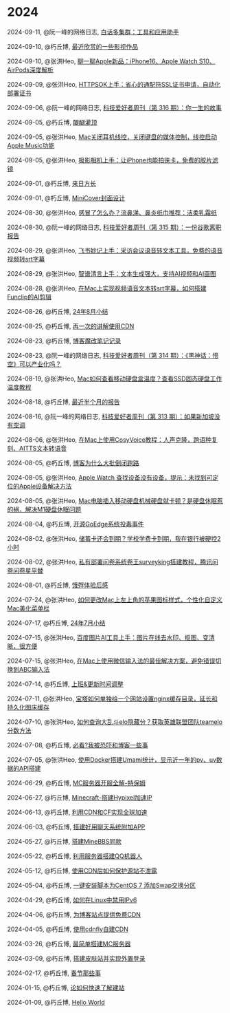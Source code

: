 # 2024

2024-09-11, @阮一峰的网络日志, [白话多集群：工具和应用助手](http://www.ruanyifeng.com/blog/2024/09/tke-appfabric.html)

2024-09-10, @朽丘博, [最近欣赏的一些影视作品](https://koxiuqiu.cn/2024/9y10d1/)

2024-09-10, @张洪Heo, [聊一聊Apple新品：iPhone16、Apple Watch S10、AirPods深度解析](https://blog.zhheo.com/p/ee67.html)

2024-09-09, @张洪Heo, [HTTPSOK上手：省心的通配符SSL证书申请，自动化部署证书](https://blog.zhheo.com/p/fb33.html)

2024-09-06, @阮一峰的网络日志, [科技爱好者周刊（第 316 期）：你一生的故事](http://www.ruanyifeng.com/blog/2024/09/weekly-issue-316.html)

2024-09-05, @朽丘博, [醍醐灌顶](https://koxiuqiu.cn/2024/9y5d1/)

2024-09-05, @张洪Heo, [Mac关闭耳机线控，关闭键盘的媒体控制，线控启动Apple Music功能](https://blog.zhheo.com/p/13e3.html)

2024-09-05, @张洪Heo, [极影相机上手：让iPhone也能拍徕卡，免费的胶片滤镜](https://blog.zhheo.com/p/1329.html)

2024-09-01, @朽丘博, [来日方长](https://koxiuqiu.cn/2024/9y1d2/)

2024-09-01, @朽丘博, [MiniCover封面设计](https://koxiuqiu.cn/2024/9y1d1/)

2024-08-30, @张洪Heo, [感冒了怎么办？流鼻涕、鼻炎纸巾推荐：洁柔乳霜纸](https://blog.zhheo.com/p/6ccd.html)

2024-08-30, @阮一峰的网络日志, [科技爱好者周刊（第 315 期）：一份谷歌离职报告](http://www.ruanyifeng.com/blog/2024/08/weekly-issue-315.html)

2024-08-29, @张洪Heo, [飞书妙记上手：采访会议语音转文本工具，免费的语音视频转srt字幕](https://blog.zhheo.com/p/9315.html)

2024-08-29, @张洪Heo, [智谱清言上手：文本生成强大，支持AI视频和AI画图](https://blog.zhheo.com/p/15d3.html)

2024-08-28, @张洪Heo, [在Mac上实现视频语音文本转srt字幕，如何搭建Funclip的AI剪辑](https://blog.zhheo.com/p/e96e.html)

2024-08-26, @朽丘博, [24年8月小结](https://koxiuqiu.cn/2024/8/26/1/)

2024-08-25, @朽丘博, [再一次的讲解使用CDN](https://koxiuqiu.cn/2024/8/25/1/)

2024-08-23, @朽丘博, [博客魔改笔记记录](https://koxiuqiu.cn/2024/8/23/1/)

2024-08-23, @阮一峰的网络日志, [科技爱好者周刊（第 314 期）：《黑神话：悟空》可以产业化吗？](http://www.ruanyifeng.com/blog/2024/08/weekly-issue-314.html)

2024-08-19, @张洪Heo, [Mac如何查看移动硬盘盒温度？查看SSD固态硬盘工作温度教程](https://blog.zhheo.com/p/e6b0.html)

2024-08-18, @朽丘博, [最近半个月的报告](https://koxiuqiu.cn/2024/8/18/1/)

2024-08-16, @阮一峰的网络日志, [科技爱好者周刊（第 313 期）：如果新加坡没有空调](http://www.ruanyifeng.com/blog/2024/08/weekly-issue-313.html)

2024-08-06, @张洪Heo, [在Mac上使用CosyVoice教程：人声克隆，跨语种复刻、AITTS文本转语音](https://blog.zhheo.com/p/e950.html)

2024-08-05, @朽丘博, [博客为什么大批倒闭跑路](https://koxiuqiu.cn/2024/8/5/1/)

2024-08-05, @张洪Heo, [Apple Watch 查找设备没有设备，提示：未找到可定位的Apple设备解决方法](https://blog.zhheo.com/p/2398.html)

2024-08-05, @张洪Heo, [Mac电脑插入移动硬盘机械硬盘就卡顿？是硬盘休眠惹的祸，解决M1硬盘休眠问题](https://blog.zhheo.com/p/bf38.html)

2024-08-04, @朽丘博, [开源GoEdge系统投毒事件](https://koxiuqiu.cn/2024/08/04/1/)

2024-08-02, @张洪Heo, [储蓄卡还会到期？学校学费卡到期，我在银行被硬控2小时](https://blog.zhheo.com/p/7003.html)

2024-08-02, @张洪Heo, [私有部署问卷系统卷王surveyking搭建教程，腾讯问卷问卷星平替](https://blog.zhheo.com/p/b45f.html)

2024-08-01, @朽丘博, [饿殍体验后感](https://koxiuqiu.cn/2024/8/1/1/)

2024-07-24, @张洪Heo, [如何更改Mac上左上角的苹果图标样式，个性化自定义Mac美化菜单栏](https://blog.zhheo.com/p/a61a.html)

2024-07-17, @朽丘博, [24年7月小结](https://koxiuqiu.cn/2024/07/17/1/)

2024-07-15, @张洪Heo, [百度图片AI工具上手：图片在线去水印、抠图、变清晰，很方便](https://blog.zhheo.com/p/66b2.html)

2024-07-15, @张洪Heo, [在Mac上使用微信输入法的最佳解决方案，避免错误切换到ABC输入法](https://blog.zhheo.com/p/998c.html)

2024-07-14, @朽丘博, [上班&更新时间调整](https://koxiuqiu.cn/2024/07/14/1/)

2024-07-11, @张洪Heo, [宝塔如何单独给一个网站设置nginx缓存目录，延长和持久化图床缓存](https://blog.zhheo.com/p/5754.html)

2024-07-10, @张洪Heo, [如何查询大乱斗elo隐藏分？获取英雄联盟团队teamelo分数方法](https://blog.zhheo.com/p/3a85.html)

2024-07-08, @朽丘博, [必看?我被恐吓和博客一些事](https://koxiuqiu.cn/2024/07/8/1/)

2024-07-05, @张洪Heo, [使用Docker搭建Umami统计，显示近一年的pv、uv数据的API搭建](https://blog.zhheo.com/p/61e9.html)

2024-06-29, @朽丘博, [MC服务器开服全解-特保姆](https://koxiuqiu.cn/2024/06/29/1719625179507/)

2024-06-27, @朽丘博, [Minecraft-搭建Hypixel加速IP](https://koxiuqiu.cn/2024/06/27/1719475599760/)

2024-06-13, @朽丘博, [利用CDN和CF实现全球加速](https://koxiuqiu.cn/2024/06/13/1718249721361/)

2024-06-03, @朽丘博, [搭建好用聊天系统附加APP](https://koxiuqiu.cn/2024/06/03/1717385392235/)

2024-05-27, @朽丘博, [搭建MineBBS同款](https://koxiuqiu.cn/2024/05/27/1716722508619/)

2024-05-22, @朽丘博, [利用服务器搭建QQ机器人](https://koxiuqiu.cn/2024/05/22/1716303082754/)

2024-05-12, @朽丘博, [使用CDN后如何保护源站不泄露](https://koxiuqiu.cn/2024/05/12/1715500241877/)

2024-05-04, @朽丘博, [一键安装脚本为CentOS 7 添加Swap交换分区](https://koxiuqiu.cn/2024/03/13/1714800798585/)

2024-04-29, @朽丘博, [如何在Linux中禁用IPv6](https://koxiuqiu.cn/2024/04/29/ipv6stop/)

2024-04-06, @朽丘博, [为博客站点提供免费CDN](https://koxiuqiu.cn/2024/04/06/qiudn/)

2024-04-05, @朽丘博, [使用cdnfly自建CDN](https://koxiuqiu.cn/2024/04/05/13/)

2024-03-26, @朽丘博, [最简单搭建MC服务器](https://koxiuqiu.cn/2024/03/26/10/)

2024-03-09, @朽丘博, [搭建皮肤站并实现外置登录](https://koxiuqiu.cn/2024/03/09/6/)

2024-02-17, @朽丘博, [春节那些事](https://koxiuqiu.cn/2024/02/17/4/)

2024-01-15, @朽丘博, [论如何快速了解建站](https://koxiuqiu.cn/2024/01/15/2/)

2024-01-09, @朽丘博, [Hello World](https://koxiuqiu.cn/2024/01/09/1/)